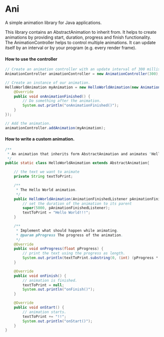 # Ani

A simple animation library for Java applications.

This library contains an AbstractAnimation to inherit from. It helps to create animations by providing start, duration, progress and finish functionality. The AnimationController helps to control multiple animations. It can update itself by an interval or by your program (e.g. every render frame).


#### How to use the controller
```java
// Create an animation controller with an update interval of 300 milliseconds.
AnimationController animationController = new AnimationController(300);

// Create an instance of our animation.
HelloWorldAnimation myAnimation = new HelloWorldAnimation(new AnimationFinishedListener() {
	@Override
	public void onAnimationFinished() {
		// Do something after the animation.
		System.out.println("onAnimationFinished()");
	}
});

// Add the animation.
animationController.addAnimation(myAnimation);
```

#### How to write a custom animation.
```java
/**
 * An animation that inherits form AbstractAnimation and animates "Hello World" to the console.
 */
public static class HelloWorldAnimation extends AbstractAnimation{

	// the text we want to animate
	private String textToPrint;

	/**
	 * The Hello World animation.
	 */
	public HelloWorldAnimation(AnimationFinishedListener pAnimationFinishedListener) {
		// set the duration of the animation to its parent
		super(5000, pAnimationFinishedListener);
		textToPrint = "Hello World!!!";
	}

	/**
	 * Implement what should happen while animating.
	 * @param pProgress The progress of the animation.
	 */
	@Override
	public void onProgress(float pProgress) {
		// print the text using the progress as length.
		System.out.println(textToPrint.substring(0, (int) (pProgress * textToPrint.length())));
	}

	@Override
	public void onFinish() {
		// animation is finished.
		textToPrint = null;
		System.out.println("onFinish()");
	}

	@Override
	public void onStart() {
		// animation starts.
		textToPrint += "!!";
		System.out.println("onStart()");
	}
}
```
